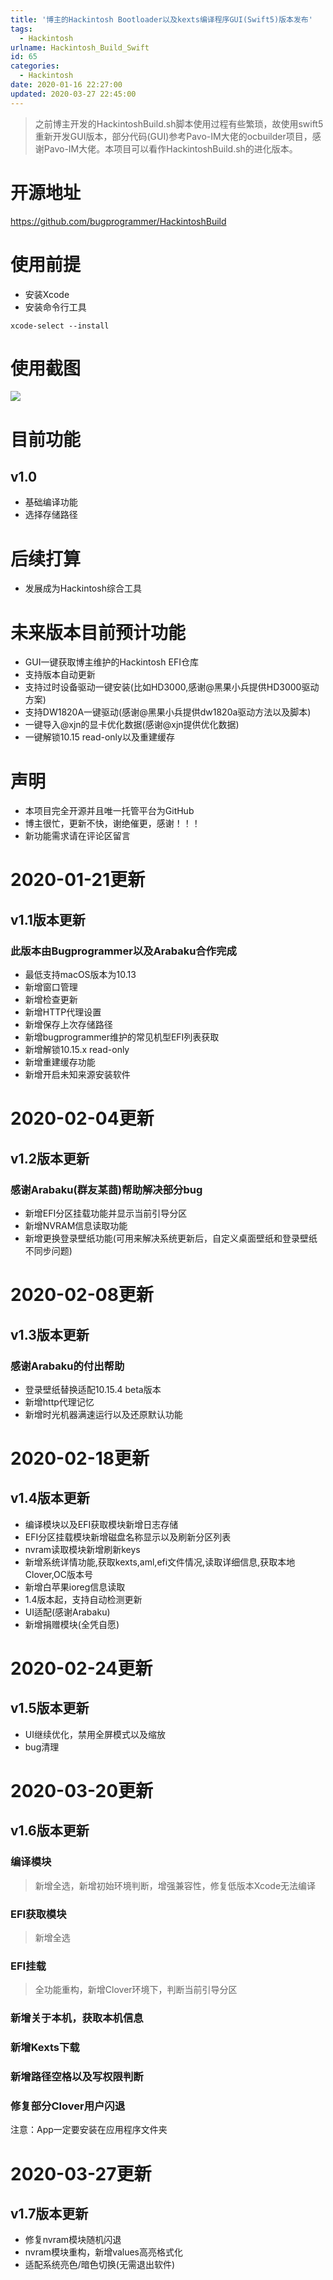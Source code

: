 ```yaml
---
title: '博主的Hackintosh Bootloader以及kexts编译程序GUI(Swift5)版本发布'
tags:
  - Hackintosh
urlname: Hackintosh_Build_Swift
id: 65
categories:
  - Hackintosh
date: 2020-01-16 22:27:00
updated: 2020-03-27 22:45:00
---
```


> 之前博主开发的HackintoshBuild.sh脚本使用过程有些繁琐，故使用swift5重新开发GUI版本，部分代码(GUI)参考Pavo-IM大佬的ocbuilder项目，感谢Pavo-IM大佬。本项目可以看作HackintoshBuild.sh的进化版本。<!--more-->

# 开源地址
https://github.com/bugprogrammer/HackintoshBuild

# 使用前提
* 安装Xcode
* 安装命令行工具
```
xcode-select --install
```

# 使用截图
![](/images/buildswift-1.png)

# 目前功能
## v1.0
* 基础编译功能
* 选择存储路径

# 后续打算
* 发展成为Hackintosh综合工具

# 未来版本目前预计功能
* GUI一键获取博主维护的Hackintosh EFI仓库
* 支持版本自动更新
* 支持过时设备驱动一键安装(比如HD3000,感谢@黑果小兵提供HD3000驱动方案)
* 支持DW1820A一键驱动(感谢@黑果小兵提供dw1820a驱动方法以及脚本)
* 一键导入@xjn的显卡优化数据(感谢@xjn提供优化数据)
* 一键解锁10.15 read-only以及重建缓存

# 声明
* 本项目完全开源并且唯一托管平台为GitHub
* 博主很忙，更新不快，谢绝催更，感谢！！！
* 新功能需求请在评论区留言

# 2020-01-21更新
## v1.1版本更新
### 此版本由Bugprogrammer以及Arabaku合作完成
* 最低支持macOS版本为10.13
* 新增窗口管理
* 新增检查更新
* 新增HTTP代理设置
* 新增保存上次存储路径
* 新增bugprogrammer维护的常见机型EFI列表获取
* 新增解锁10.15.x read-only
* 新增重建缓存功能
* 新增开启未知来源安装软件

# 2020-02-04更新
## v1.2版本更新
### 感谢Arabaku(群友某莔)帮助解决部分bug
* 新增EFI分区挂载功能并显示当前引导分区
* 新增NVRAM信息读取功能
* 新增更换登录壁纸功能(可用来解决系统更新后，自定义桌面壁纸和登录壁纸不同步问题)

# 2020-02-08更新
## v1.3版本更新
### 感谢Arabaku的付出帮助
* 登录壁纸替换适配10.15.4 beta版本
* 新增http代理记忆
* 新增时光机器满速运行以及还原默认功能

# 2020-02-18更新
## v1.4版本更新
* 编译模块以及EFI获取模块新增日志存储
* EFI分区挂载模块新增磁盘名称显示以及刷新分区列表
* nvram读取模块新增刷新keys
* 新增系统详情功能,获取kexts,aml,efi文件情况,读取详细信息,获取本地Clover,OC版本号
* 新增白苹果ioreg信息读取
* 1.4版本起，支持自动检测更新
* UI适配(感谢Arabaku)
* 新增捐赠模块(全凭自愿)

# 2020-02-24更新
## v1.5版本更新
* UI继续优化，禁用全屏模式以及缩放
* bug清理

# 2020-03-20更新
## v1.6版本更新
### 编译模块
> 新增全选，新增初始环境判断，增强兼容性，修复低版本Xcode无法编译
### EFI获取模块
> 新增全选
### EFI挂载
> 全功能重构，新增Clover环境下，判断当前引导分区
### 新增关于本机，获取本机信息
### 新增Kexts下载
### 新增路径空格以及写权限判断
### 修复部分Clover用户闪退
注意：App一定要安装在应用程序文件夹

# 2020-03-27更新
## v1.7版本更新
* 修复nvram模块随机闪退
* nvram模块重构，新增values高亮格式化
* 适配系统亮色/暗色切换(无需退出软件)